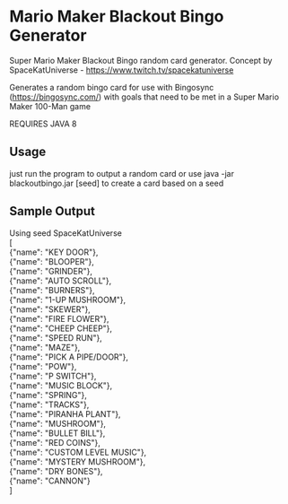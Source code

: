 # Mario Maker Blackout Bingo Generator #
Super Mario Maker Blackout Bingo random card generator. 
Concept by SpaceKatUniverse - https://www.twitch.tv/spacekatuniverse

Generates a random bingo card for use with Bingosync (https://bingosync.com/) with goals that need to be met in a Super Mario Maker 100-Man game

REQUIRES JAVA 8

## Usage ##
just run the program to output a random card or use java -jar blackoutbingo.jar [seed] to create a card based on a seed

## Sample Output ##
Using seed SpaceKatUniverse<br>
[<br>
{"name": "KEY DOOR"},<br>
{"name": "BLOOPER"},<br>
{"name": "GRINDER"},<br>
{"name": "AUTO SCROLL"},<br>
{"name": "BURNERS"},<br>
{"name": "1-UP MUSHROOM"},<br>
{"name": "SKEWER"},<br>
{"name": "FIRE FLOWER"},<br>
{"name": "CHEEP CHEEP"},<br>
{"name": "SPEED RUN"},<br>
{"name": "MAZE"},<br>
{"name": "PICK A PIPE/DOOR"},<br>
{"name": "POW"},<br>
{"name": "P SWITCH"},<br>
{"name": "MUSIC BLOCK"},<br>
{"name": "SPRING"},<br>
{"name": "TRACKS"},<br>
{"name": "PIRANHA PLANT"},<br>
{"name": "MUSHROOM"},<br>
{"name": "BULLET BILL"},<br>
{"name": "RED COINS"},<br>
{"name": "CUSTOM LEVEL MUSIC"},<br>
{"name": "MYSTERY MUSHROOM"},<br>
{"name": "DRY BONES"},<br>
{"name": "CANNON"}<br>
]<br>
